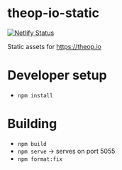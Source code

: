 # theop-io-static

[![Netlify Status](https://api.netlify.com/api/v1/badges/2f89d3b3-8a11-475a-a87d-e59647a42e42/deploy-status)](https://app.netlify.com/sites/theop-io-static/deploys)

Static assets for https://theop.io

# Developer setup

- `npm install`

# Building

- `npm build`
- `npm serve` -> serves on port 5055
- `npm format:fix`
